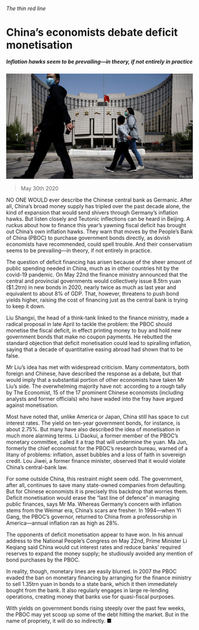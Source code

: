 ###### The thin red line

# China’s economists debate deficit monetisation 

##### Inflation hawks seem to be prevailing—in theory, if not entirely in practice 

![image](images/20200530_FNP501.jpg) 

> May 30th 2020 

NO ONE WOULD ever describe the Chinese central bank as Germanic. After all, China’s broad money supply has tripled over the past decade alone, the kind of expansion that would send shivers through Germany’s inflation hawks. But listen closely and Teutonic inflections can be heard in Beijing. A ruckus about how to finance this year’s yawning fiscal deficit has brought out China’s own inflation hawks. They warn that moves by the People’s Bank of China (PBOC) to purchase government bonds directly, as dovish economists have recommended, could spell trouble. And their conservatism seems to be prevailing—in theory, if not entirely in practice.

The question of deficit financing has arisen because of the sheer amount of public spending needed in China, much as in other countries hit by the covid-19 pandemic. On May 22nd the finance ministry announced that the central and provincial governments would collectively issue 8.5trn yuan ($1.2trn) in new bonds in 2020, nearly twice as much as last year and equivalent to about 8% of GDP. That, however, threatens to push bond yields higher, raising the cost of financing just as the central bank is trying to keep it down.


Liu Shangxi, the head of a think-tank linked to the finance ministry, made a radical proposal in late April to tackle the problem: the PBOC should monetise the fiscal deficit, in effect printing money to buy and hold new government bonds that make no coupon payments. He rebutted the standard objection that deficit monetisation could lead to spiralling inflation, saying that a decade of quantitative easing abroad had shown that to be false.

Mr Liu’s idea has met with widespread criticism. Many commentators, both foreign and Chinese, have described the response as a debate, but that would imply that a substantial portion of other economists have taken Mr Liu’s side. The overwhelming majority have not: according to a rough tally by The Economist, 15 of the 17 prominent Chinese economists (including analysts and former officials) who have waded into the fray have argued against monetisation.

Most have noted that, unlike America or Japan, China still has space to cut interest rates. The yield on ten-year government bonds, for instance, is about 2.75%. But many have also described the idea of monetisation in much more alarming terms. Li Daokui, a former member of the PBOC’s monetary committee, called it a trap that will undermine the yuan. Ma Jun, formerly the chief economist for the PBOC’s research bureau, warned of a litany of problems: inflation, asset bubbles and a loss of faith in sovereign credit. Lou Jiwei, a former finance minister, observed that it would violate China’s central-bank law.

For some outside China, this restraint might seem odd. The government, after all, continues to save many state-owned companies from defaulting. But for Chinese economists it is precisely this backdrop that worries them. Deficit monetisation would erase the “last line of defence” in managing public finances, says Mr Ma. Whereas Germany’s concern with inflation stems from the Weimar era, China’s scars are fresher. In 1994—when Yi Gang, the PBOC’s governor, returned to China from a professorship in America—annual inflation ran as high as 28%.

The opponents of deficit monetisation appear to have won. In his annual address to the National People’s Congress on May 22nd, Prime Minister Li Keqiang said China would cut interest rates and reduce banks’ required reserves to expand the money supply; he studiously avoided any mention of bond purchases by the PBOC.

In reality, though, monetary lines are easily blurred. In 2007 the PBOC evaded the ban on monetary financing by arranging for the finance ministry to sell 1.35trn yuan in bonds to a state bank, which it then immediately bought from the bank. It also regularly engages in large re-lending operations, creating money that banks use for quasi-fiscal purposes.

With yields on government bonds rising steeply over the past few weeks, the PBOC may yet scoop up some of the debt hitting the market. But in the name of propriety, it will do so indirectly. ■

